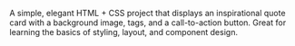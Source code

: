 A simple, elegant HTML + CSS project that displays an inspirational quote card with a background image, tags, and a call-to-action button. Great for learning the basics of styling, layout, and component design.
